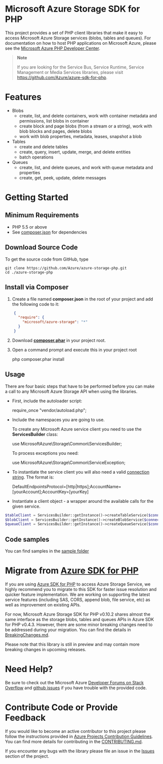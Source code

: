 # Microsoft Azure Storage SDK for PHP

This project provides a set of PHP client libraries that make it easy to access Microsoft Azure Storage services (blobs, tables and queues). For documentation on how to host PHP applications on Microsoft Azure, please see the [Microsoft Azure PHP Developer Center](http://www.windowsazure.com/en-us/develop/php/).

> **Note**
> 
> If you are looking for the Service Bus, Service Runtime, Service Management or Media Services libraries, please visit https://github.com/Azure/azure-sdk-for-php.

# Features

* Blobs
  * create, list, and delete containers, work with container metadata and permissions, list blobs in container
  * create block and page blobs (from a stream or a string), work with blob blocks and pages, delete blobs
  * work with blob properties, metadata, leases, snapshot a blob
* Tables
  * create and delete tables
  * create, query, insert, update, merge, and delete entities
  * batch operations
* Queues
  * create, list, and delete queues, and work with queue metadata and properties
  * create, get, peek, update, delete messages
  
# Getting Started
## Minimum Requirements

* PHP 5.5 or above
* See [composer.json](../../../../../../../../../../composer.json) for dependencies


## Download Source Code

To get the source code from GitHub, type

    git clone https://github.com/Azure/azure-storage-php.git
    cd ./azure-storage-php


## Install via Composer

1. Create a file named **composer.json** in the root of your project and add the following code to it:
```json
    {
      "require": {
        "microsoft/azure-storage": "*"
      }
    }
```
2. Download **[composer.phar](http://getcomposer.org/composer.phar)** in your project root.

3. Open a command prompt and execute this in your project root

    php composer.phar install

## Usage

There are four basic steps that have to be performed before you can make a call to any Microsoft Azure Storage API when using the libraries. 

* First, include the autoloader script:
    
    require_once "vendor/autoload.php"; 
  
* Include the namespaces you are going to use.

  To create any Microsoft Azure service client you need to use the **ServicesBuilder** class:

    use MicrosoftAzure\Storage\Common\ServicesBuilder;

  To process exceptions you need:

    use MicrosoftAzure\Storage\Common\ServiceException;

  
* To instantiate the service client you will also need a valid [connection string](https://azure.microsoft.com/en-us/documentation/articles/storage-configure-connection-string/). The format is: 

    DefaultEndpointsProtocol=[http|https];AccountName=[yourAccount];AccountKey=[yourKey]


* Instantiate a client object - a wrapper around the available calls for the given service.

```PHP
$tableClient = ServicesBuilder::getInstance()->createTableService($connectionString);
$blobClient = ServicesBuilder::getInstance()->createBlobService($connectionString);
$queueClient = ServicesBuilder::getInstance()->createQueueService($connectionString);
```

## Code samples

You can find samples in the [sample folder](samples)


# Migrate from [Azure SDK for PHP](https://github.com/Azure/azure-sdk-for-php/)

If you are using [Azure SDK for PHP](https://github.com/Azure/azure-sdk-for-php/) to access Azure Storage Service, we highly recommend you to migrate to this SDK for faster issue resolution and quicker feature implementation. We are working on supporting the latest service features (including SAS, CORS, append blob, file service, etc) as well as improvement on existing APIs.

For now, Microsoft Azure Storage SDK for PHP v0.10.2 shares almost the same interface as the storage blobs, tables and queues APIs in Azure SDK for PHP v0.4.3. However, there are some minor breaking changes need to be addressed during your migration. You can find the details in [BreakingChanges.md](BreakingChanges.md).

Please note that this library is still in preview and may contain more breaking changes in upcoming releases.
  
# Need Help?

Be sure to check out the Microsoft Azure [Developer Forums on Stack Overflow](http://go.microsoft.com/fwlink/?LinkId=234489) and [github issues](https://github.com/Azure/azure-storage-php/issues) if you have trouble with the provided code.

# Contribute Code or Provide Feedback

If you would like to become an active contributor to this project please follow the instructions provided in [Azure Projects Contribution Guidelines](http://azure.github.io/guidelines/).
You can find more details for contributing in the [CONTRIBUTING.md](CONTRIBUTING.md).
 
If you encounter any bugs with the library please file an issue in the [Issues](https://github.com/Azure/azure-storage-php/issues) section of the project.

